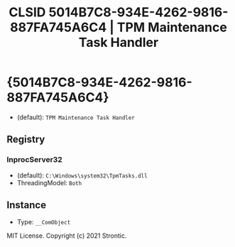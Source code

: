 ﻿---
title: "CLSID 5014B7C8-934E-4262-9816-887FA745A6C4 | TPM Maintenance Task Handler"
excerpt: What is COM-Object CLSID 5014B7C8-934E-4262-9816-887FA745A6C4?
---

# {5014B7C8-934E-4262-9816-887FA745A6C4}

* (default): `TPM Maintenance Task Handler`

## Registry


### InprocServer32

* (default): `C:\Windows\system32\TpmTasks.dll`
* ThreadingModel: `Both`

## Instance

* Type: `__ComObject`

MIT License. Copyright (c) 2021 Strontic.


